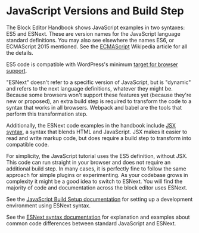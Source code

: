 # JavaScript Versions and Build Step

The Block Editor Handbook shows JavaScript examples in two syntaxes: ES5 and ESNext. These are version names for the JavaScript language standard definitions. You may also see elsewhere the names ES6, or ECMAScript 2015 mentioned. See the [ECMAScript](https://en.wikipedia.org/wiki/ECMAScript) Wikipedia article for all the details.

ES5 code is compatible with WordPress's minimum [target for browser support](https://make.wordpress.org/core/handbook/best-practices/browser-support/).

"ESNext" doesn't refer to a specific version of JavaScript, but is "dynamic" and refers to the next language definitions, whatever they might be. Because some browsers won't support these features yet (because they're new or proposed), an extra build step is required to transform the code to a syntax that works in all browsers. Webpack and babel are the tools that perform this transformation step.

Additionally, the ESNext code examples in the handbook include [JSX syntax](https://reactjs.org/docs/introducing-jsx.html), a syntax that blends HTML and JavaScript. JSX makes it easier to read and write markup code, but does require a build step to transform into compatible code.

For simplicity, the JavaScript tutorial uses the ES5 definition, without JSX. This code can run straight in your browser and does not require an additional build step. In many cases, it is perfectly fine to follow the same approach for simple plugins or experimenting. As your codebase grows in complexity it might be a good idea to switch to ESNext. You will find the majority of code and documentation across the block editor uses ESNext.

See the [JavaScript Build Setup documentation](/docs/how-to-guides/javascript/js-build-setup.md) for setting up a development environment using ESNext syntax.

See the [ESNext syntax documentation](/docs/how-to-guides/javascript/esnext-js.md) for explanation and examples about common code differences between standard JavaScript and ESNext.
